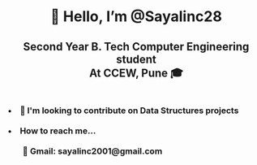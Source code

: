   <h1 align="center" font ="20px">👋 Hello, I’m @Sayalinc28</h1>
  <h2 align="center"<br> Second Year B. Tech Computer Engineering student<br> At CCEW, Pune  🎓</h2>
  <h3> <br>
    <li>👀 I'm looking to contribute on Data Structures projects </li><br>
    <li> How to reach me... <br><br>
      <ul>
           📧 Gmail:  sayalinc2001@gmail.com<br>         
  </li>
</h3>
<!---
Sayalinc28/Sayalinc28 is a ✨ special ✨ repository because its `README.md` (this file) appears on your GitHub profile.
You can click the Preview link to take a look at your changes.
--->
